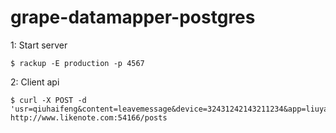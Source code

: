 grape-datamapper-postgres
=========================

1: Start server

	$ rackup -E production -p 4567
	
2: Client api 

	$ curl -X POST -d 'usr=qiuhaifeng&content=leavemessage&device=32431242143211234&app=liuyaozhuanggua&ip=123.33.44.55' http://www.likenote.com:54166/posts   
